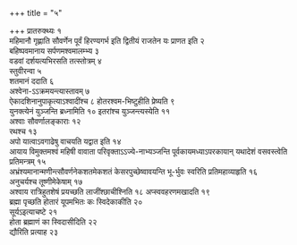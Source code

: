 +++
title = "५"

+++
प्रातरुक्थ्यः १  
महिमानौ गृह्णाति सौवर्णेन पूर्वं हिरण्यगर्भ इति द्वितीयं
राजतेन यः प्राणत इति २  
बहिष्पवमानाय सर्पणमश्वमालम्भ्य ३  
वडवां
दर्शयत्यभिरसति तत्स्तोत्रम् ४  
स्तुवीरन्वा ५  
शतमानं
ददाति ६  
अश्वेना-ऽऽक्रमयन्त्यास्तावम् ७  
ऐकादशिनानुपाकृत्याऽश्वादींश्च ८
होतरश्वम-भिष्टुहीति प्रेष्यति ९  
युनक्त्येनं युञ्जन्ति ब्रध्नामिति १०
इतरांश्च युञ्जन्त्यस्येति ११  
अश्वाः सौवर्णालङ्काराः १२  
रथश्च १३  
अपो
यात्वाऽवगाढेषु वाचयति यद्वात इति १४  
आयाय विमुक्तमश्वं महिषी वावाता
परिवृक्ताऽऽज्ये-नाभ्यञ्जन्ति पूर्वकायमध्याऽपरकायान् यथादेशं वसवस्त्वेति
प्रतिमन्त्रम् १५  
अभ्रंश्यमानान्मणीन्त्सौवर्णनेकशतमेकशतं
केसरपुच्छेष्वावयन्ति भू-र्भुवः स्वरिति
प्रतिमहाव्याहृति १६  
अनुचर्यश्च तूष्णीमेकेषाम् १७  
अश्वाय
रात्रिहुतशेषं प्रयच्छति लाजींश्छाचीश्निति १८
अप्स्ववहरणमखादति १९  
ब्रह्मा पृच्छति होतारं यूपमभितः
कः स्विदेकाकीति २०  
सूर्यऽइत्याचष्टे २१  
होता ब्रह्माणं का स्विदासीदिति
२२  
द्यौरिति प्रत्याह २३  
